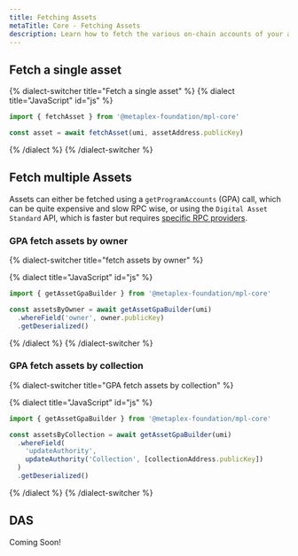 ```yaml
---
title: Fetching Assets
metaTitle: Core - Fetching Assets
description: Learn how to fetch the various on-chain accounts of your assets on Core
---
```


## Fetch a single asset

{% dialect-switcher title="Fetch a single asset" %}
{% dialect title="JavaScript" id="js" %}

```ts
import { fetchAsset } from '@metaplex-foundation/mpl-core'

const asset = await fetchAsset(umi, assetAddress.publicKey)
```

{% /dialect %}
{% /dialect-switcher %}
## Fetch multiple Assets

Assets can either be fetched using a `getProgramAccounts` (GPA) call, which can be quite expensive and slow RPC wise, or using the `Digital Asset Standard` API, which is faster but requires [specific RPC providers](/rpc-providers). 

### GPA fetch assets by owner

{% dialect-switcher title="fetch assets by owner" %}

{% dialect title="JavaScript" id="js" %}

```ts
import { getAssetGpaBuilder } from '@metaplex-foundation/mpl-core'

const assetsByOwner = await getAssetGpaBuilder(umi)
  .whereField('owner', owner.publicKey)
  .getDeserialized()
```

{% /dialect %}
{% /dialect-switcher %}

### GPA fetch assets by collection

{% dialect-switcher title="GPA fetch assets by collection" %}

{% dialect title="JavaScript" id="js" %}

```ts
import { getAssetGpaBuilder } from '@metaplex-foundation/mpl-core'

const assetsByCollection = await getAssetGpaBuilder(umi)
  .whereField(
    'updateAuthority',
    updateAuthority('Collection', [collectionAddress.publicKey])
  )
  .getDeserialized()
```

{% /dialect %}
{% /dialect-switcher %}

## DAS

Coming Soon!
